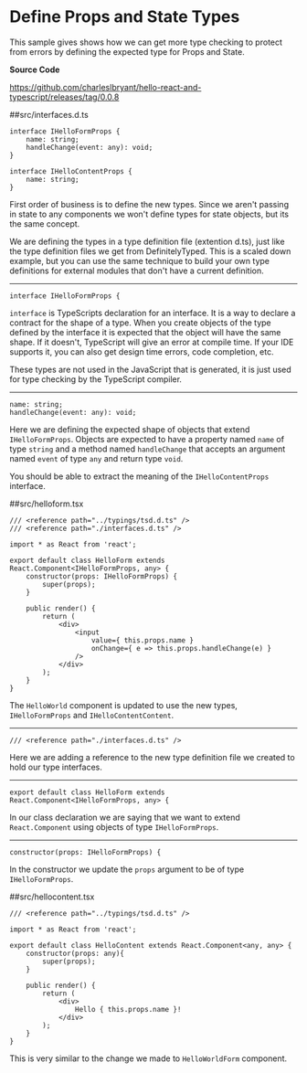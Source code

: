 # Define Props and State Types

This sample gives shows how we can get more type checking to protect from errors by defining the expected type for Props and State.

**Source Code** 

https://github.com/charleslbryant/hello-react-and-typescript/releases/tag/0.0.8

##src/interfaces.d.ts

```
interface IHelloFormProps {
	name: string;
	handleChange(event: any): void;
}

interface IHelloContentProps {
	name: string;
}

```

First order of business is to define the new types. Since we aren't passing in state to any components we won't define types for state objects, but its the same concept.

We are defining the types in a type definition file (extention d.ts), just like the type definition files we get from DefinitelyTyped. This is a scaled down example, but you can use the same technique to build your own type definitions for external modules that don't have a current definition. 

---

```
interface IHelloFormProps {
```

`interface` is TypeScripts declaration for an interface. It is a way to declare a contract for the shape of a type. When you create objects of the type defined by the interface it is expected that the object will have the same shape. If it doesn't, TypeScript will give an error at compile time. If your IDE supports it, you can also get design time errors, code completion, etc.

These types are not used in the JavaScript that is generated, it is just used for type checking by the TypeScript compiler.

---

```
name: string;
handleChange(event: any): void;
```

Here we are defining the expected shape of objects that extend `IHelloFormProps`. Objects are expected to have a property named `name` of type `string` and a method named `handleChange` that accepts an argument named `event` of type `any` and return type `void`. 

You should be able to extract the meaning of the `IHelloContentProps` interface.

##src/helloform.tsx
```
/// <reference path="../typings/tsd.d.ts" />
/// <reference path="./interfaces.d.ts" />

import * as React from 'react';

export default class HelloForm extends React.Component<IHelloFormProps, any> {
    constructor(props: IHelloFormProps) {
        super(props);
    }

	public render() {
		return (
            <div>
                <input 
                    value={ this.props.name }
                    onChange={ e => this.props.handleChange(e) }
                />
            </div>
        );
	}
}
```

The `HelloWorld` component is updated to use the new types, `IHelloFormProps` and `IHelloContentContent`.

---

```
/// <reference path="./interfaces.d.ts" />
```

Here we are adding a reference to the new type definition file we created to hold our type interfaces.

---

```
export default class HelloForm extends React.Component<IHelloFormProps, any> {
```

In our class declaration we are saying that we want to extend `React.Component` using objects of type `IHelloFormProps`.

---

```
constructor(props: IHelloFormProps) {
```

In the constructor we update the `props` argument to be of type `IHelloFormProps`.

##src/hellocontent.tsx

```
/// <reference path="../typings/tsd.d.ts" />

import * as React from 'react';

export default class HelloContent extends React.Component<any, any> {
    constructor(props: any){
        super(props);
    }

	public render() {
		return (
            <div>
                Hello { this.props.name }!
            </div>
        );
	}
}
```
This is very similar to the change we made to `HelloWorldForm` component.




